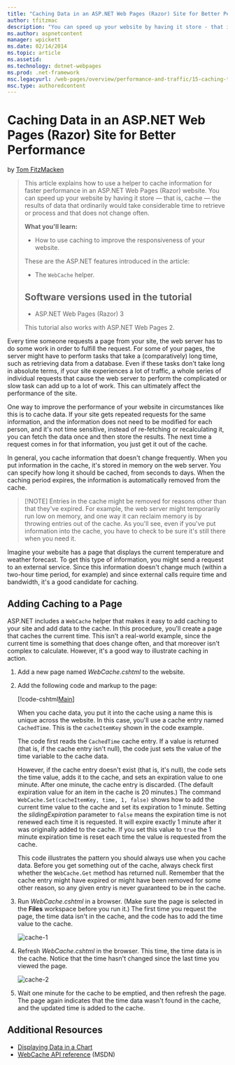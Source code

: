 ```yaml
---
title: "Caching Data in an ASP.NET Web Pages (Razor) Site for Better Performance | Microsoft Docs"
author: tfitzmac
description: "You can speed up your website by having it store - that is, cache - the results of data that ordinarily would take considerable time to retrieve or process a..."
ms.author: aspnetcontent
manager: wpickett
ms.date: 02/14/2014
ms.topic: article
ms.assetid: 
ms.technology: dotnet-webpages
ms.prod: .net-framework
msc.legacyurl: /web-pages/overview/performance-and-traffic/15-caching-to-improve-the-performance-of-your-website
msc.type: authoredcontent
---
```

Caching Data in an ASP.NET Web Pages (Razor) Site for Better Performance
====================
by [Tom FitzMacken](https://github.com/tfitzmac)

> This article explains how to use a helper to cache information for faster performance in an ASP.NET Web Pages (Razor) website. You can speed up your website by having it store &#8212; that is, cache &#8212; the results of data that ordinarily would take considerable time to retrieve or process and that does not change often.
> 
> **What you'll learn:** 
> 
> - How to use caching to improve the responsiveness of your website.
> 
> These are the ASP.NET features introduced in the article:
> 
> - The `WebCache` helper.
>   
> 
> ## Software versions used in the tutorial
> 
> 
> - ASP.NET Web Pages (Razor) 3
>   
> 
> This tutorial also works with ASP.NET Web Pages 2.


Every time someone requests a page from your site, the web server has to do some work in order to fulfill the request. For some of your pages, the server might have to perform tasks that take a (comparatively) long time, such as retrieving data from a database. Even if these tasks don't take long in absolute terms, if your site experiences a lot of traffic, a whole series of individual requests that cause the web server to perform the complicated or slow task can add up to a lot of work. This can ultimately affect the performance of the site.

One way to improve the performance of your website in circumstances like this is to cache data. If your site gets repeated requests for the same information, and the information does not need to be modified for each person, and it's not time sensitive, instead of re-fetching or recalculating it, you can fetch the data once and then store the results. The next time a request comes in for that information, you just get it out of the cache.

In general, you cache information that doesn't change frequently. When you put information in the cache, it's stored in memory on the web server. You can specify how long it should be cached, from seconds to days. When the caching period expires, the information is automatically removed from the cache.

> [!NOTE] Entries in the cache might be removed for reasons other than that they've expired. For example, the web server might temporarily run low on memory, and one way it can reclaim memory is by throwing entries out of the cache. As you'll see, even if you've put information into the cache, you have to check to be sure it's still there when you need it.


Imagine your website has a page that displays the current temperature and weather forecast. To get this type of information, you might send a request to an external service. Since this information doesn't change much (within a two-hour time period, for example) and since external calls require time and bandwidth, it's a good candidate for caching.

## Adding Caching to a Page

ASP.NET includes a `WebCache` helper that makes it easy to add caching to your site and add data to the cache. In this procedure, you'll create a page that caches the current time. This isn't a real-world example, since the current time is something that does change often, and that moreover isn't complex to calculate. However, it's a good way to illustrate caching in action.

1. Add a new page named *WebCache.cshtml* to the website.
2. Add the following code and markup to the page:

    [!code-cshtml[Main](15-caching-to-improve-the-performance-of-your-website/samples/sample1.cshtml)]

    When you cache data, you put it into the cache using a name this is unique across the website. In this case, you'll use a cache entry named `CachedTime`. This is the `cacheItemKey` shown in the code example.

    The code first reads the `CachedTime` cache entry. If a value is returned (that is, if the cache entry isn't null), the code just sets the value of the time variable to the cache data.

    However, if the cache entry doesn't exist (that is, it's null), the code sets the time value, adds it to the cache, and sets an expiration value to one minute. After one minute, the cache entry is discarded. (The default expiration value for an item in the cache is 20 minutes.) The command `WebCache.Set(cacheItemKey, time, 1, false)` shows how to add the current time value to the cache and set its expiration to 1 minute. Setting the *slidingExpiration* parameter to `false` means the expiration time is not renewed each time it is requested. It will expire exactly 1 minute after it was originally added to the cache. If you set this value to `true` the 1 minute expiration time is reset each time the value is requested from the cache.

    This code illustrates the pattern you should always use when you cache data. Before you get something out of the cache, always check first whether the `WebCache.Get` method has returned null. Remember that the cache entry might have expired or might have been removed for some other reason, so any given entry is never guaranteed to be in the cache.
3. Run *WebCache.cshtml* in a browser. (Make sure the page is selected in the **Files** workspace before you run it.) The first time you request the page, the time data isn't in the cache, and the code has to add the time value to the cache.

    ![cache-1](15-caching-to-improve-the-performance-of-your-website/_static/image1.jpg)
4. Refresh *WebCache.cshtml* in the browser. This time, the time data is in the cache. Notice that the time hasn't changed since the last time you viewed the page.

    ![cache-2](15-caching-to-improve-the-performance-of-your-website/_static/image2.jpg)
5. Wait one minute for the cache to be emptied, and then refresh the page. The page again indicates that the time data wasn't found in the cache, and the updated time is added to the cache.

<a id="Additional_Resources"></a>
## Additional Resources


- [Displaying Data in a Chart](https://go.microsoft.com/fwlink/?LinkId=202895)
- [WebCache API reference](https://msdn.microsoft.com/en-us/library/system.web.helpers.webcache(v=vs.99).aspx) (MSDN)